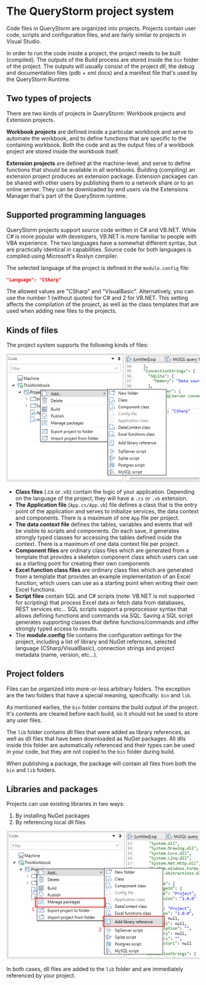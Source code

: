 # The QueryStorm project system

Code files in QueryStorm are organized into projects. Projects contain user code, scripts and configuration files, and are fairly similar to projects in Visual Studio.

In order to run the code inside a project, the project needs to be built (compiled). The outputs of the Build process are stored inside the `bin` folder of the project. The outputs will usually consist of the project dll, the debug and documentation files (pdb + xml docs) and a manifest file that's used by the QueryStorm Runtime.

## Two types of projects

There are two kinds of projects in QueryStorm: Workbook projects and Extension projects. 

**Workbook projects** are defined inside a particular workbook and serve to automate the workbook, and to define functions that are specific to the containing workbook. Both the code and as the output files of a workbook project are stored inside the workbook itself.

**Extension projects** are defined at the machine-level, and serve to define functions that should be available in all workbooks. Building (compiling) an extension project produces an extension package. Extension packages can be shared with other users by publishing them to a network share or to an online server. They can be downloaded by end users via the Extensions Manager that's part of the QueryStorm runtime.

## Supported programming languages

QueryStorm projects support source code written in C# and VB.NET. While C# is more popular with developers, VB.NET is more familiar to people with VBA experience. The two languages have a somewhat different syntax, but are practically identical in capabilities. Source code for both languages is compiled using Microsoft's Roslyn compiler.

The selected language of the project is defined in the `module.config` file: 

```json
"Language": "CSharp"
```
The allowed values are "CSharp" and "VisualBasic". Alternatively, you can use the number 1 (without quotes) for C# and 2 for VB.NET. This setting affects the compilation of the project, as well as the class templates that are used when adding new files to the projects.

## Kinds of files

The project system supports the following kinds of files:

![Add files context menu](../Images/add_files_context_menu.png)

- **Class files** (.cs or .vb) contain the logic of your application. Depending on the language of the project, they will have a `.cs` or `.vb` extension.
- **The Application file** (`App.cs/App.vb`) file defines a class that is the entry point of the application and serves to initialize services, the data context and components. There is a maximum of one `App` file per project.
- **The data context file** defines the tables, variables and events that will be visible to scripts and components. On each save, it generates strongly typed classes for accessing the tables defined inside the context. There is a maximum of one data context file per project.
- **Component files** are ordinary class files which are generated from a template that provides a skeleton component class which users can use as a starting point for creating their own components
- **Excel function class files** are ordinary class files which are generated from a template that provides an example implementation of an Excel function, which users can use as a starting point when writing their own Excel functions.
- **Script files** contain SQL and C# scripts (note: VB.NET is not supported for scripting) that process Excel data or fetch data from databases, REST services etc... SQL scripts support a preprocessor syntax that allows defining functions and commands via SQL. Saving a SQL script generates supporting classes that define functions/commands and offer strongly typed access to results.
- The **module.config** file contains the configuration settings for the project, including a list of library and NuGet refernces, selected language (CSharp/VisualBasic), connection strings and project metadata (name, version, etc...).

## Project folders

Files can be organized into more-or-less arbitrary folders. The exception are the two folders that have a special meaning, specifically: `bin` and `lib`.

As mentioned earlies, the `bin` folder contains the build output of the project. It's contents are cleared before each build, so it should not be used to store any user files.

The `lib` folder contains dll files that were added as library references, as well as dll files that have been downloaded as NuGet packages. All dlls inside this folder are automatically referenced and their types can be used in your code, but they are not copied to the `bin` folder during build.

When publishing a package, the package will contain all files from both the `bin` and `lib` folders.

## Libraries and packages

Projects can use existing libraries in two ways:
1. By installing NuGet packages
2. By referencing local dll files

![Add references and packages menu items](../Images/add_reference_context_menu.png)

In both cases, dll files are added to the `lib` folder and are immediately referenced by your project.

